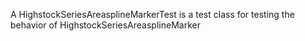 A HighstockSeriesAreasplineMarkerTest is a test class for testing the behavior of HighstockSeriesAreasplineMarker